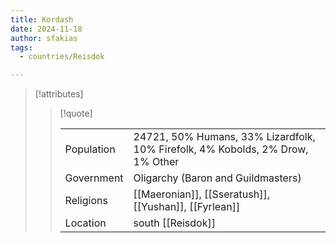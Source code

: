 ```yaml
---
title: Kordash
date: 2024-11-18
author: sfakias
tags:
  - countries/Reisdok

---
```

> [!attributes]
> 
> > [!quote]
> >
> > | | |
> > | --- | --- |
> > | Population | 24721, 50% Humans, 33% Lizardfolk, 10% Firefolk, 4% Kobolds, 2% Drow, 1% Other |
> > | Government | Oligarchy (Baron and Guildmasters) |
> > | Religions | [[Maeronian]], [[Sseratush]], [[Yushan]], [[Fyrlean]] |
> > | Location | south [[Reisdok]] |